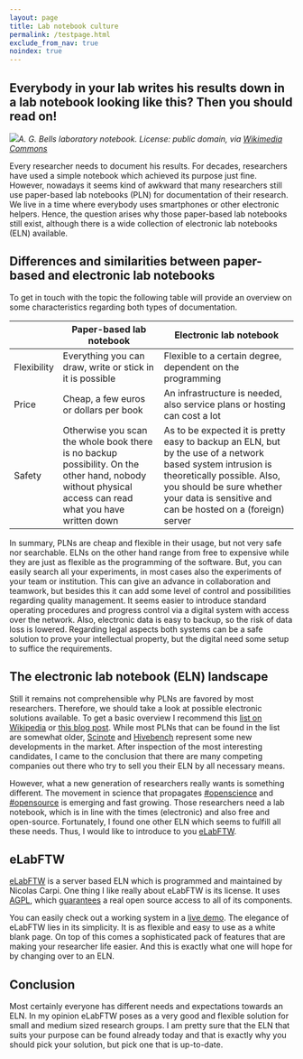 ```yaml
---
layout: page
title: Lab notebook culture
permalink: /testpage.html
exclude_from_nav: true
noindex: true
---
```

## Everybody in your lab writes his results down in a lab notebook looking like this? Then you should read on!

<span class="image left"><img src="{{ site.url }}/images/fulls/2016-08-09_Bell-Notebook.jpg"></span>*A. G. Bells laboratory notebook. License: public domain, via [Wikimedia Commons](https://commons.wikimedia.org/wiki/File:AGBell_Notebook.jpg)*

Every researcher needs to document his results. For decades, researchers have used a simple notebook which achieved its purpose just fine. However, nowadays it seems kind of awkward that many researchers still use paper-based lab notebooks (PLN) for documentation of their research. We live in a time where everybody uses smartphones or other electronic helpers. Hence, the question arises why those paper-based lab notebooks still exist, although there is a wide collection of electronic lab notebooks (ELN) available. <!--more-->

## Differences and similarities between paper-based and electronic lab notebooks

To get in touch with the topic the following table will provide an overview on some characteristics regarding both types of documentation.

| | Paper-based lab notebook | Electronic lab notebook |
|-|-----|-----|
| Flexibility | Everything you can draw, write or stick in it is possible | Flexible to a certain degree, dependent on the programming
| Price | Cheap, a few euros or dollars per book | An infrastructure is needed, also service plans or hosting can cost a lot
| Safety | Otherwise you scan the whole book there is no backup possibility. On the other hand, nobody without physical access can read what you have written down  |  As to be expected it is pretty easy to backup an ELN, but by the use of a network based system intrusion is theoretically possible. Also, you should be sure whether your data is sensitive and can be hosted on a (foreign) server

In summary, PLNs are cheap and flexible in their usage, but not very safe nor searchable. ELNs on the other hand range from free to expensive while they are just as flexible as the programming of the software. But, you can easily search all your experiments, in most cases also the experiments of your team or institution. This can give an advance in collaboration and teamwork, but besides this it can add some level of control and possibilities regarding quality management. It seems easier to introduce standard operating procedures and progress control via a digital system with access over the network. Also, electronic data is easy to backup, so the risk of data loss is lowered. Regarding legal aspects both systems can be a safe solution to prove your intellectual property, but the digital need some setup to suffice the requirements. 

## The electronic lab notebook (ELN) landscape

Still it remains not comprehensible why PLNs are favored by most researchers. Therefore, we should take a look at possible electronic solutions available. To get a basic overview I recommend this [list on Wikipedia](https://en.wikipedia.org/wiki/List_of_ELN_software_packages) or [this blog post](http://splice-bio.com/the-7-best-electronic-lab-notebooks-eln-for-your-research/). While most PLNs that can be found in the list are somewhat older, [Scinote](http://scinote.net/) and [Hivebench](https://www.hivebench.com/) represent some new developments in the market. After inspection of the most interesting candidates, I came to the conclusion that there are many competing companies out there who try to sell you their ELN by all necessary means.

However, what a new generation of researchers really wants is something different. The movement in science that propagates [#openscience](https://twitter.com/hashtag/openscience) and [#opensource](https://twitter.com/hashtag/openscience) is emerging and fast growing. Those researchers need a lab notebook, which is in line with the times (electronic) and also free and open-source. Fortunately, I found one other ELN which seems to fulfill all these needs. Thus, I would like to introduce to you [eLabFTW](http://www.elabftw.net/). 

## eLabFTW

[eLabFTW](http://www.elabftw.net/) is a server based ELN which is programmed and maintained by Nicolas Carpi. One thing I like really about eLabFTW is its license. It uses [AGPL](https://www.gnu.org/licenses/agpl-3.0.en.html), which [guarantees](http://choosealicense.com/licenses/agpl-3.0/) a real open source access to all of its components. 

You can easily check out a working system in a [live demo](https://demo.elabftw.net/login.php). The elegance of eLabFTW lies in its simplicity. It is as flexible and easy to use as a white blank page. On top of this comes a sophisticated pack of features that are making your researcher life easier. And this is exactly what one will hope for by changing over to an ELN.

## Conclusion

Most certainly everyone has different needs and expectations towards an ELN. In my opinion eLabFTW poses as a very good and flexible solution for small and medium sized research groups. I am pretty sure that the ELN that suits your purpose can be found already today and that is exactly why you should pick your solution, but pick one that is up-to-date.
